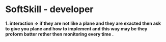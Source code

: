 # SoftSkill - developer

<b>
1. interaction => if they are not like a plane and they are exacted then ask to give you plane and how to implement  and this way may be they proform batter rether then monitoring every time .
</b>
<br>
